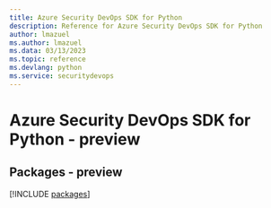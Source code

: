```yaml
---
title: Azure Security DevOps SDK for Python
description: Reference for Azure Security DevOps SDK for Python
author: lmazuel
ms.author: lmazuel
ms.data: 03/13/2023
ms.topic: reference
ms.devlang: python
ms.service: securitydevops
---
```

# Azure Security DevOps SDK for Python - preview
## Packages - preview
[!INCLUDE [packages](security-devops-index.md)]